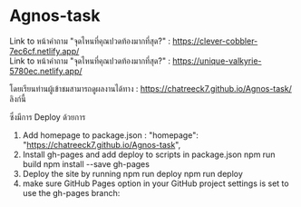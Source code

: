 # Agnos-task


Link to หน้าคำถาม "จุดไหนที่คุณปวดท้องมากที่สุด?" : https://clever-cobbler-7ec6cf.netlify.app/
<br>
Link to หน้าคำถาม "จุดไหนที่คุณปวดท้องมากที่สุด?" : https://unique-valkyrie-5780ec.netlify.app/

โดยเรียนท่านผู้เข้าชมสามารถดูผลงานได้ทาง : https://chatreeck7.github.io/Agnos-task/ ลิงก์นี้

ซึ่งมีการ Deploy ด้วยการ

1. Add homepage to package.json
   : "homepage": "https://chatreeck7.github.io/Agnos-task",
2. Install gh-pages and add deploy to scripts in package.json
    npm run build
    npm install --save gh-pages
3. Deploy the site by running npm run deploy
    npm run deploy
4. make sure GitHub Pages option in your GitHub project settings is set to use the gh-pages branch:

